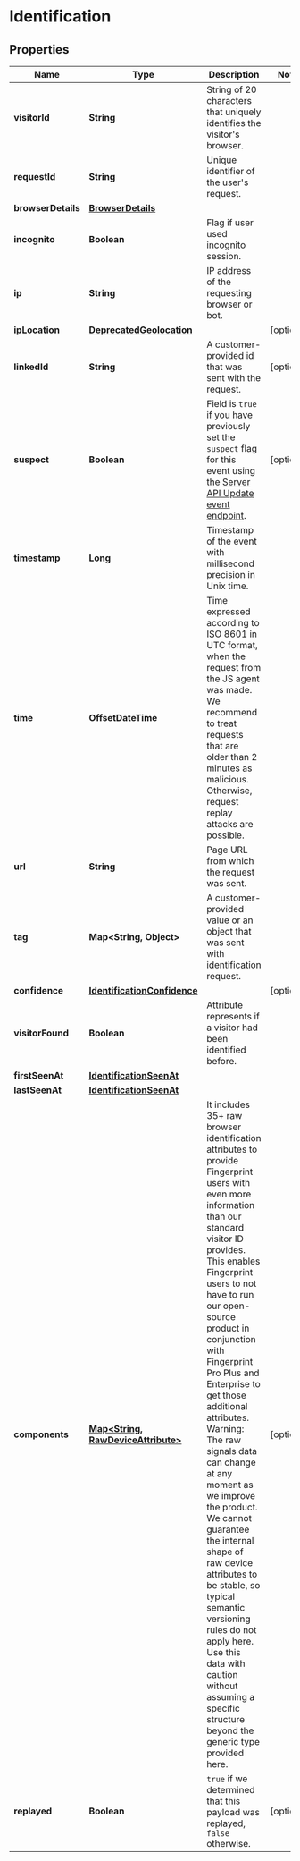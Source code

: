 

# Identification


## Properties

| Name | Type | Description | Notes |
|------------ | ------------- | ------------- | -------------|
|**visitorId** | **String** | String of 20 characters that uniquely identifies the visitor's browser. |  |
|**requestId** | **String** | Unique identifier of the user's request. |  |
|**browserDetails** | [**BrowserDetails**](BrowserDetails.md) |  |  |
|**incognito** | **Boolean** | Flag if user used incognito session. |  |
|**ip** | **String** | IP address of the requesting browser or bot. |  |
|**ipLocation** | [**DeprecatedGeolocation**](DeprecatedGeolocation.md) |  |  [optional] |
|**linkedId** | **String** | A customer-provided id that was sent with the request. |  [optional] |
|**suspect** | **Boolean** | Field is `true` if you have previously set the `suspect` flag for this event using the [Server API Update event endpoint](https://dev.fingerprint.com/reference/updateevent). |  [optional] |
|**timestamp** | **Long** | Timestamp of the event with millisecond precision in Unix time. |  |
|**time** | **OffsetDateTime** | Time expressed according to ISO 8601 in UTC format, when the request from the JS agent was made. We recommend to treat requests that are older than 2 minutes as malicious. Otherwise, request replay attacks are possible. |  |
|**url** | **String** | Page URL from which the request was sent. |  |
|**tag** | **Map&lt;String, Object&gt;** | A customer-provided value or an object that was sent with identification request. |  |
|**confidence** | [**IdentificationConfidence**](IdentificationConfidence.md) |  |  [optional] |
|**visitorFound** | **Boolean** | Attribute represents if a visitor had been identified before. |  |
|**firstSeenAt** | [**IdentificationSeenAt**](IdentificationSeenAt.md) |  |  |
|**lastSeenAt** | [**IdentificationSeenAt**](IdentificationSeenAt.md) |  |  |
|**components** | [**Map&lt;String, RawDeviceAttribute&gt;**](RawDeviceAttribute.md) | It includes 35+ raw browser identification attributes to provide Fingerprint users with even more information than our standard visitor ID provides. This enables Fingerprint users to not have to run our open-source product in conjunction with Fingerprint Pro Plus and Enterprise to get those additional attributes. Warning: The raw signals data can change at any moment as we improve the product. We cannot guarantee the internal shape of raw device attributes to be stable, so typical semantic versioning rules do not apply here. Use this data with caution without assuming a specific structure beyond the generic type provided here.  |  [optional] |
|**replayed** | **Boolean** | `true` if we determined that this payload was replayed, `false` otherwise.  |  [optional] |



